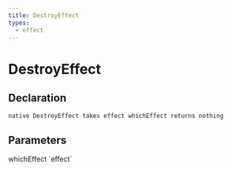 ```yaml
---
title: DestroyEffect
types:
  - effect
---
```


# DestroyEffect

## Declaration

```
native DestroyEffect takes effect whichEffect returns nothing
```

## Parameters
<dl>
  <dt>whichEffect `effect`</dt>
  <dd></dd>
</dl>